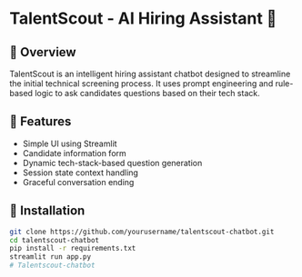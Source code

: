 # TalentScout - AI Hiring Assistant 🤖

## 📝 Overview
TalentScout is an intelligent hiring assistant chatbot designed to streamline the initial technical screening process. It uses prompt engineering and rule-based logic to ask candidates questions based on their tech stack.

## 🎯 Features
- Simple UI using Streamlit
- Candidate information form
- Dynamic tech-stack-based question generation
- Session state context handling
- Graceful conversation ending

## 🔧 Installation

```bash
git clone https://github.com/yourusername/talentscout-chatbot.git
cd talentscout-chatbot
pip install -r requirements.txt
streamlit run app.py
# Talentscout-chatbot
